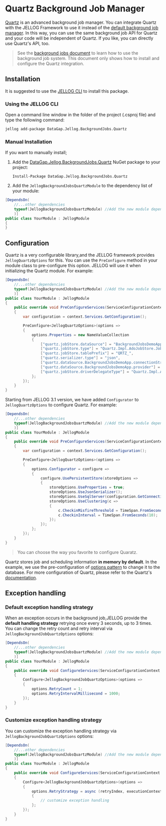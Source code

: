 # Quartz Background Job Manager

[Quartz](https://www.quartz-scheduler.net/) is an advanced background job manager. You can integrate Quartz with the JELLOG Framework to use it instead of the [default background job manager](Background-Jobs.md). In this way, you can use the same background job API for Quartz and your code will be independent of Quartz. If you like, you can directly use Quartz's API, too.

> See the [background jobs document](Background-Jobs.md) to learn how to use the background job system. This document only shows how to install and configure the Quartz integration.

## Installation

It is suggested to use the [JELLOG CLI](CLI.md) to install this package.

### Using the JELLOG CLI

Open a command line window in the folder of the project (.csproj file) and type the following command:

````bash
jellog add-package DataGap.Jellog.BackgroundJobs.Quartz
````

### Manual Installation

If you want to manually install;

1. Add the [DataGap.Jellog.BackgroundJobs.Quartz](https://www.nuget.org/packages/DataGap.Jellog.BackgroundJobs.Quartz) NuGet package to your project:

   ````
   Install-Package DataGap.Jellog.BackgroundJobs.Quartz
   ````

2. Add the `JellogBackgroundJobsQuartzModule` to the dependency list of your module:

````csharp
[DependsOn(
    //...other dependencies
    typeof(JellogBackgroundJobsQuartzModule) //Add the new module dependency
    )]
public class YourModule : JellogModule
{
}
````

## Configuration

Quartz is a very configurable library,and the JELLOG framework provides `JellogQuartzOptions` for this. You can use the `PreConfigure` method in your module class to pre-configure this option. JELLOG will use it when initializing the Quartz module. For example:

````csharp
[DependsOn(
    //...other dependencies
    typeof(JellogBackgroundJobsQuartzModule) //Add the new module dependency
    )]
public class YourModule : JellogModule
{
    public override void PreConfigureServices(ServiceConfigurationContext context)
    {
        var configuration = context.Services.GetConfiguration();

        PreConfigure<JellogQuartzOptions>(options =>
        {
            options.Properties = new NameValueCollection
            {
                ["quartz.jobStore.dataSource"] = "BackgroundJobsDemoApp",
                ["quartz.jobStore.type"] = "Quartz.Impl.AdoJobStore.JobStoreTX, Quartz",
                ["quartz.jobStore.tablePrefix"] = "QRTZ_",
                ["quartz.serializer.type"] = "json",
                ["quartz.dataSource.BackgroundJobsDemoApp.connectionString"] = configuration.GetConnectionString("Quartz"),
                ["quartz.dataSource.BackgroundJobsDemoApp.provider"] = "SqlServer",
                ["quartz.jobStore.driverDelegateType"] = "Quartz.Impl.AdoJobStore.SqlServerDelegate, Quartz",
            };
        });
    }
}
````

Starting from JELLOG 3.1 version, we have added `Configurator` to `JellogQuartzOptions` to configure Quartz. For example:

````csharp
[DependsOn(
    //...other dependencies
    typeof(JellogBackgroundJobsQuartzModule) //Add the new module dependency
    )]
public class YourModule : JellogModule
{
    public override void PreConfigureServices(ServiceConfigurationContext context)
    {
        var configuration = context.Services.GetConfiguration();

        PreConfigure<JellogQuartzOptions>(options =>
        {
            options.Configurator = configure =>
            {
                configure.UsePersistentStore(storeOptions =>
                {
                    storeOptions.UseProperties = true;
                    storeOptions.UseJsonSerializer();
                    storeOptions.UseSqlServer(configuration.GetConnectionString("Quartz"));
                    storeOptions.UseClustering(c =>
                    {
                        c.CheckinMisfireThreshold = TimeSpan.FromSeconds(20);
                        c.CheckinInterval = TimeSpan.FromSeconds(10);
                    });
                });
            };
        });
    }
}
````

> You can choose the way you favorite to configure Quaratz.

Quartz stores job and scheduling information **in memory by default**. In the example, we use the pre-configuration of [options pattern](Options.md) to change it to the database. For more configuration of Quartz, please refer to the Quartz's [documentation](https://www.quartz-scheduler.net/).

## Exception handling

### Default exception handling strategy

When an exception occurs in the background job,JELLOG provide the **default handling strategy** retrying once every 3 seconds, up to 3 times. You can change the retry count and retry interval via `JellogBackgroundJobQuartzOptions` options:

```csharp
[DependsOn(
    //...other dependencies
    typeof(JellogBackgroundJobsQuartzModule) //Add the new module dependency
    )]
public class YourModule : JellogModule
{
    public override void ConfigureServices(ServiceConfigurationContext context)
    {
        Configure<JellogBackgroundJobQuartzOptions>(options =>
        {
            options.RetryCount = 1;
            options.RetryIntervalMillisecond = 1000;
        });
    }
}
```

### Customize exception handling strategy

You can customize the exception handling strategy via `JellogBackgroundJobQuartzOptions` options:

```csharp
[DependsOn(
    //...other dependencies
    typeof(JellogBackgroundJobsQuartzModule) //Add the new module dependency
    )]
public class YourModule : JellogModule
{
    public override void ConfigureServices(ServiceConfigurationContext context)
    {
        Configure<JellogBackgroundJobQuartzOptions>(options =>
        {
            options.RetryStrategy = async (retryIndex, executionContext, exception) =>
            {
                // customize exception handling
            };
        });
    }
}
```